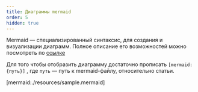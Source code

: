 ```yaml
---
title: Диаграммы mermaid
order: 5
hidden: true
---
```


Mermaid — специализированный синтаксис, для создания и визуализации диаграмм. Полное описание его возможностей можно посмотреть по [ссылке](https://mermaid-js.github.io/mermaid/#/)

Для того чтобы отобразить диаграмму достаточно прописать `[mermaid:{путь}]` , где `путь` — путь к mermaid-файлу, относительно статьи.

[mermaid:./resources/sample.mermaid]
